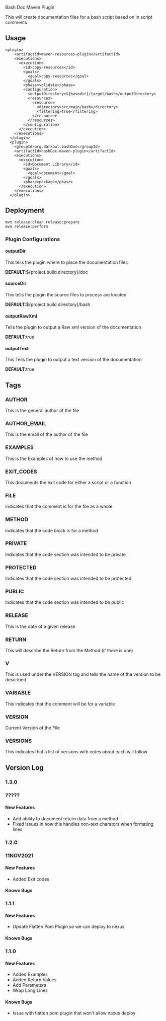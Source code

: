 Bash Doc Maven Plugin

This will create documentation files for a bash script based on in script comments

## Usage
	<plugin>
        <artifactId>maven-resources-plugin</artifactId>
        <executions>
          <execution>
            <id>copy-resources</id>
            <goals>
              <goal>copy-resources</goal>
            </goals>
            <phase>validate</phase>
            <configuration>
              <outputDirectory>${basedir}/target/bash</outputDirectory>
              <resources>
                <resource>
                  <directory>src/main/bash</directory>
                  <filtering>true</filtering>
                </resource>
              </resources>
            </configuration>
          </execution>
        </executions>
      </plugin>
      <plugin>
        <groupId>org.darkowl.bashDoc</groupId>
        <artifactId>bashDoc-maven-plugin</artifactId>
        <executions>
          <execution>
            <id>Document Library</id>
            <goals>
              <goal>document</goal>
            </goals>
            <phase>package</phase>
          </execution>
        </executions>
      </plugin>
      
## Deployment
    mvn release:clean release:prepare
    mvn release:perform      

### Plugin Configurations

#### outputDir
This tells the plugin where to place the documentation files

**DEFAULT**:${project.build.directory}/doc

#### sourceDir
This tells the plugin the source files to process are located

**DEFAULT**:${project.build.directory}/bash

#### outputRawXml
Tells the plugin to output a Raw xml version of the documentation

**DEFAULT**:true

#### outputText
This Tells the plugin to output a text version of the documentation

**DEFAULT**:true

## Tags
### AUTHOR
This is the general author of the file
### AUTHOR_EMAIL
This is the email of the author of the file
### EXAMPLES
This is the Examples of how to use the method
### EXIT_CODES
This documents the exit code for either a script or a function
### FILE
indicates that the comment is for the file as a whole
### METHOD
Indicates that the code block is for a method
### PRIVATE
Indicates that the code section was intended to be private
### PROTECTED
Indicates that the code section was intended to be protected
### PUBLIC
Indicates that the code section was intended to be public
### RELEASE
This is the date of a given release
### RETURN
This will describe the Return from the Method (if there is one)
### V
This is used under the VERSION tag and tells the name of the version to be described

### VARIABLE
This indicates that the comment will be for a variable


### VERSION
Current Version of the File

### VERSIONS
This indicates that a list of versions with notes about each will follow

## Version Log

### 1.3.0
### ?????
#### New Features
- Add ability to document return data from a method
- Fixed issues in how this handles non-text charators when formating lines

### 1.2.0
### 11NOV2021
#### New Features
- Added Exit codes

#### Known Bugs

### 1.1.1
#### New Features
- Update Flatten Pom Plugin so we can deploy to nexus

#### Known Bugs


### 1.1.0
#### New Features
- Added Examples
- Added Return Values
- Add Parameters
- Wrap Long Lines

#### Known Bugs
- Issue with flatten pom plugin that won't allow nexus deploy


